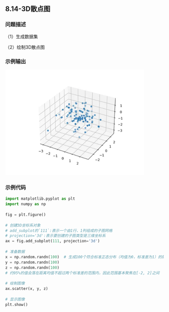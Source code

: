 ## 8.14-3D散点图

### 问题描述

（1）生成数据集

（2）绘制3D散点图

### 示例输出

<img src="https://github.com/jm199504/Python-Exercises/blob/master/8-%E7%BB%98%E5%88%B6%E5%9B%BE%E8%A1%A8%EF%BC%88matplotlib%EF%BC%89/8.14-3D%E6%95%A3%E7%82%B9%E5%9B%BE/Figure_1.jpg?raw=true" style="zoom:80%;" />

### 示例代码

```python
import matplotlib.pyplot as plt
import numpy as np

fig = plt.figure()

# 创建3D坐标系对象
# add_subplot的`111`:表示一个由1行、1列组成的子图网格
# projection='3d':表示要创建的子图类型是三维坐标系
ax = fig.add_subplot(111, projection='3d')

# 准备数据
x = np.random.randn(100)  # 生成100个符合标准正态分布（均值为0，标准差为1）的随机数
y = np.random.randn(100)
z = np.random.randn(100)
# 约95%的值会落在距离均值不超过两个标准差的范围内，因此范围基本聚焦在[-2, 2]之间

# 绘制图像
ax.scatter(x, y, z)

# 显示图像
plt.show()
```